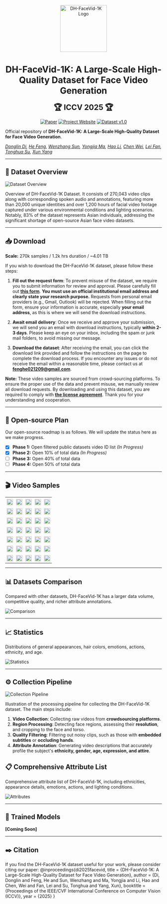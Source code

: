 <div align="center">

<img src="./assets/logo.svg" alt="DH-FaceVid-1K Logo" width="150">

# DH-FaceVid-1K: A Large-Scale High-Quality Dataset for Face Video Generation

<span style="font-size: 24px; font-weight: bold;">🏆 ICCV 2025 🏆</span>

[![Paper](https://img.shields.io/badge/arXiv-Paper-b31b1b?logo=arxiv&logoColor=b31b1b)](https://arxiv.org/abs/2410.07151)
[![Project Website](https://img.shields.io/badge/DH--FaceVid--1K-Website-4CAF50?logo=googlechrome&logoColor=white)](https://dh-facevid-1k.github.io/DH-FaceVid-1K/)
[![Dataset v1.0](https://img.shields.io/badge/Request_Access-v1.0-8A2BE2?style=flat&logo=apache-spark&logoColor=white)](https://forms.gle/vEyouWdS9CgcRFMt9)

</div>

Official repository of **​​DH-FaceVid-1K: A Large-Scale High-Quality Dataset for Face Video Generation**.

*[Donglin Di](https://scholar.google.com/citations?hl=zh-CN&user=L8tcNioAAAAJ), [He Feng](https://github.com/fenghe12), [Wenzhang Sun](https://scholar.google.hk/citations?user=3-9aEOQAAAAJ&hl=zh-CN&oi=ao), [Yongjia Ma](https://scholar.google.hk/citations?user=BszRJxkAAAAJ&hl=zh-CN&oi=ao), [Hao Li](#), [Chen Wei](#), [Lei Fan](https://hellodfan.github.io/), [Tonghua Su](https://scholar.google.hk/citations?hl=zh-CN&user=67fxVzoAAAAJ), [Xun Yang](https://scholar.google.hk/citations?hl=zh-CN&user=ro8lzsUAAAAJ)*

---

## 📖 Dataset Overview

![Dataset Overview](static/images/1.png)

Overview of DH-FaceVid-1K Dataset. It consists of 270,043 video clips along with corresponding spoken audio and annotations, featuring more than 20,000 unique identities and over 1,200 hours of facial video footage captured under various environmental conditions and lighting scenarios. Notably, 83% of the dataset represents Asian individuals, addressing the significant shortage of open-source Asian face video datasets.

---

## 📥 Download

**Scale:** 270k samples / 1.2k hrs duration / ~4.01 TB

If you wish to download the DH-FaceVid-1K dataset, please follow these steps:

1.  **Fill out the request form**: To prevent misuse of the dataset, we require you to submit information for review and approval. Please carefully fill out [**this form**](https://forms.gle/vEyouWdS9CgcRFMt9). **You must use an official institutional email address and clearly state your research purpose.** Requests from personal email providers (e.g., Gmail, Outlook) will be rejected. When filling out the form, ensure your information is accurate, especially **your email address**, as this is where we will send the download instructions.

2.  **Await email delivery**: Once we receive and approve your submission, we will send you an email with download instructions, typically **within 2-3 days**. Please keep an eye on your inbox, including the spam or junk mail folders, to avoid missing our message.

3.  **Download the dataset**: After receiving the email, you can click the download link provided and follow the instructions on the page to complete the download process. If you encounter any issues or do not receive the email within a reasonable time, please contact us at **fenghe021209@gmail.com**.

**Note:** These video samples are sourced from crowd-sourcing platforms. To ensure the proper use of the data and prevent misuse, we manually review all download requests. By downloading and using this dataset, you are required to comply with [**the license agreement**](https://github.com/luna-ai-lab/DH-FaceVid-1K/blob/main/LICENSE). Thank you for your understanding and cooperation.

---

## 🚀 Open-source Plan

Our open-source roadmap is as follows. We will update the status here as we make progress.

- [x] **Phase 1:** Open filtered public datasets video ID list *(In Progress)*
- [x] **Phase 2:** Open 10% of total data *(In Progress)*
- [ ] **Phase 3:** Open 40% of total data
- [ ] **Phase 4:** Open 50% of total data

---

## 🎬 Video Samples

<table class="center" style="border-collapse: collapse; margin: auto;">
  <!-- Row 1 -->
  <tr>
    <td width="20%" style="border: none; padding: 5px;"><img src="facevid/gifs/000680.gif" style="width: 100%;"></td>
    <td width="20%" style="border: none; padding: 5px;"><img src="facevid/gifs/001106.gif" style="width: 100%;"></td>
    <td width="20%" style="border: none; padding: 5px;"><img src="facevid/gifs/001406.gif" style="width: 100%;"></td>
    <td width="20%" style="border: none; padding: 5px;"><img src="facevid/gifs/001592.gif" style="width: 100%;"></td>
    <td width="20%" style="border: none; padding: 5px;"><img src="facevid/gifs/002148.gif" style="width: 100%;"></td>
  </tr>
  <!-- Row 2 -->
  <tr>
    <td width="20%" style="border: none; padding: 5px;"><img src="facevid/gifs/002728.gif" style="width: 100%;"></td>
    <td width="20%" style="border: none; padding: 5px;"><img src="facevid/gifs/003696.gif" style="width: 100%;"></td>
    <td width="20%" style="border: none; padding: 5px;"><img src="facevid/gifs/005192.gif" style="width: 100%;"></td>
    <td width="20%" style="border: none; padding: 5px;"><img src="facevid/gifs/007956.gif" style="width: 100%;"></td>
    <td width="20%" style="border: none; padding: 5px;"><img src="facevid/gifs/008001.gif" style="width: 100%;"></td>
  </tr>
  <!-- Row 3 -->
  <tr>
    <td width="20%" style="border: none; padding: 5px;"><img src="facevid/gifs/019479.gif" style="width: 100%;"></td>
    <td width="20%" style="border: none; padding: 5px;"><img src="facevid/gifs/026237.gif" style="width: 100%;"></td>
    <td width="20%" style="border: none; padding: 5px;"><img src="facevid/gifs/034785.gif" style="width: 100%;"></td>
    <td width="20%" style="border: none; padding: 5px;"><img src="facevid/gifs/039691.gif" style="width: 100%;"></td>
    <td width="20%" style="border: none; padding: 5px;"><img src="facevid/gifs/046378.gif" style="width: 100%;"></td>
  </tr>
  <!-- Row 4 -->
  <tr>
    <td width="20%" style="border: none; padding: 5px;"><img src="facevid/gifs/061175.gif" style="width: 100%;"></td>
    <td width="20%" style="border: none; padding: 5px;"><img src="facevid/gifs/092616.gif" style="width: 100%;"></td>
    <td width="20%" style="border: none; padding: 5px;"><img src="facevid/gifs/105369.gif" style="width: 100%;"></td>
    <td width="20%" style="border: none; padding: 5px;"><img src="facevid/gifs/106321.gif" style="width: 100%;"></td>
    <td width="20%" style="border: none; padding: 5px;"><img src="facevid/gifs/14435.gif" style="width: 100%;"></td>
  </tr>
  <!-- Row 5: Alphanumeric IDs -->
  <tr>
    <td width="20%" style="border: none; padding: 5px;"><img src="facevid/gifs/0s1UUn9aSSw_7.gif" style="width: 100%;"></td>
    <td width="20%" style="border: none; padding: 5px;"><img src="facevid/gifs/39Br2A7lxac_22.gif" style="width: 100%;"></td>
    <td width="20%" style="border: none; padding: 5px;"><img src="facevid/gifs/3lfO6OCqcCA_0.gif" style="width: 100%;"></td>
    <td width="20%" style="border: none; padding: 5px;"><img src="facevid/gifs/BFs-a-hqs2I_9.gif" style="width: 100%;"></td>
    <td width="20%" style="border: none; padding: 5px;"><img src="facevid/gifs/Czb5Ml9VDsI_0.gif" style="width: 100%;"></td>
  </tr>
  <!-- Row 6: More Alphanumeric IDs -->
  <tr>
    <td width="20%" style="border: none; padding: 5px;"><img src="facevid/gifs/GrjEDguF59Q_0.gif" style="width: 100%;"></td>
    <td width="20%" style="border: none; padding: 5px;"><img src="facevid/gifs/hM3nn30NxCE_0.gif" style="width: 100%;"></td>
    <td width="20%" style="border: none; padding: 5px;"><img src="facevid/gifs/PP9l4LP0WPI_0.gif" style="width: 100%;"></td>
    <td width="20%" style="border: none; padding: 5px;"><img src="facevid/gifs/qfEkv726kdQ_6.gif" style="width: 100%;"></td>
    <td width="20%" style="border: none; padding: 5px;"><img src="facevid/gifs/qnFWCagTOtw_1.gif" style="width: 100%;"></td>
  </tr>
  <!-- Row 7: Final Selection with Complex Names -->
  <tr>
    <td width="20%" style="border: none; padding: 5px;"><img src="facevid/gifs/Uu3xazfdmvk_34.gif" style="width: 100%;"></td>
    <td width="20%" style="border: none; padding: 5px;"><img src="facevid/gifs/V4cpZlFESeA_87.gif" style="width: 100%;"></td>
    <td width="20%" style="border: none; padding: 5px;"><img src="facevid/gifs/V4ZyJR30wyg_29.gif" style="width: 100%;"></td>
    <td width="20%" style="border: none; padding: 5px;"><img src="facevid/gifs/WN2XSI6vZIg_18.gif" style="width: 100%;"></td>
    <td width="20%" style="border: none; padding: 5px;"><img src="facevid/gifs/RS127710_segment_005_745_0.gif" style="width: 100%;"></td>
  </tr>
</table>

---

## 📊 Datasets Comparison

Compared with other datasets, DH-FaceVid-1K has a larger data volume, competitive quality, and richer attribute annotations.

![Comparison](static/images/comparison.jpg)

---

## 📈 Statistics

Distributions of general appearances, hair colors, emotions, actions, ethnicity, and age.

![Statistics](static/images/figure4.jpg)

---

## ⚙️ Collection Pipeline

![Collection Pipeline](static/images/collect_pipe.png)

Illustration of the processing pipeline for collecting the DH-FaceVid-1K dataset. The main steps include:

1.  **Video Collection**: Collecting raw videos from **crowdsourcing platforms**.
2.  **Region Processing**: Detecting face regions, assessing their **resolution**, and cropping to the face and torso.
3.  **Quality Filtering**: Filtering out noisy clips, such as those with **embedded subtitles** or **occluding hands**.
4.  **Attribute Annotation**: Generating video descriptions that accurately profile the subject's **ethnicity, gender, age, expression, and attire**.
## 📋 Comprehensive Attribute List

Comprehensive attribute list of DH-FaceVid-1K, including ethnicities, appearance details, emotions, actions, and lighting conditions.

![Attributes](static/images/detail.png)

---

## 🧠 Trained Models

**[Coming Soon]**

---

## ✒️ Citation

If you find the DH-FaceVid-1K dataset useful for your work, please consider citing our paper:
@inproceedings{di2025facevid,
title = {DH-FaceVid-1K: A Large-Scale High-Quality Dataset for Face Video Generation},
author = {Di, Donglin and Feng, He and Sun, Wenzhang and Ma, Yongjia and Li, Hao and Chen, Wei and Fan, Lei and Su, Tonghua and Yang, Xun},
booktitle = {Proceedings of the IEEE/CVF International Conference on Computer Vision (ICCV)},
year = {2025}
}